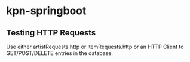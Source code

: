 # kpn-springboot

## Testing HTTP Requests
Use either artistRequests.http or itemRequests.http or an HTTP Client to GET/POST/DELETE entries in the database.
